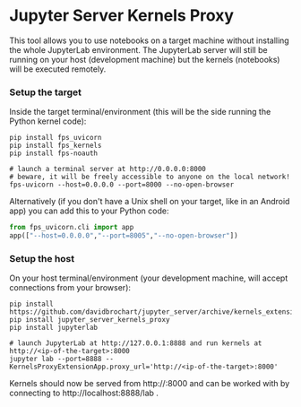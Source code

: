 # Jupyter Server Kernels Proxy

This tool allows you to use notebooks on a target machine without installing the whole JupyterLab
environment. The JupyterLab server will still be running on your host (development machine) but the
kernels (notebooks) will be executed remotely.

### Setup the target

Inside the target terminal/environment (this will be the side running the Python kernel code):

```console
pip install fps_uvicorn
pip install fps_kernels
pip install fps-noauth

# launch a terminal server at http://0.0.0.0:8000
# beware, it will be freely accessible to anyone on the local network!
fps-uvicorn --host=0.0.0.0 --port=8000 --no-open-browser
```

Alternatively (if you don't have a Unix shell on your target, like in an Android app) you can add this to your Python
code:
```python
from fps_uvicorn.cli import app
app(["--host=0.0.0.0","--port=8005","--no-open-browser"])
```

### Setup the host

On your host terminal/environment (your development machine, will accept connections from your browser):

```console
pip install https://github.com/davidbrochart/jupyter_server/archive/kernels_extension.zip
pip install jupyter_server_kernels_proxy
pip install jupyterlab

# launch JupyterLab at http://127.0.0.1:8888 and run kernels at http://<ip-of-the-target>:8000
jupyter lab --port=8888 --KernelsProxyExtensionApp.proxy_url='http://<ip-of-the-target>:8000'
```

Kernels should now be served from http://<ip-of-the-target>:8000 and can be worked with by connecting
to http://localhost:8888/lab .
